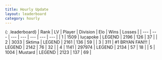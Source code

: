 ```yaml
---
title: Hourly Update
layout: leaderboard
category: hourly
---
```


{: .leaderboard}
| Rank | LV | Player | Division | Elo | Wins | Losses |
| --- | --- | --- | --- | --- | --- | --- |
| <span data-change="0">1</span> | 1509 | <span title="ID: 41925">lucapoke</span> | LEGEND | <span data-change="0">2196</span> | <span data-change="0">126</span> | <span data-change="0">37</span> |
| <span data-change="0">2</span> | 3033 | <span title="ID: 353063">Sktima</span> | LEGEND | <span data-change="3">2161</span> | <span data-change="5">136</span> | <span data-change="2">59</span> |
| <span data-change="0">3</span> | 311 | <span title="ID: 756342">#1 BRYAN FAN!!!</span> | LEGEND | <span data-change="0">2142</span> | <span data-change="0">76</span> | <span data-change="0">32</span> |
| <span data-change="0">4</span> | 1141 | <span title="ID: 544038">297974</span> | LEGEND | <span data-change="0">2134</span> | <span data-change="0">57</span> | <span data-change="0">18</span> |
| <span data-change="0">5</span> | 1004 | <span title="ID: 611082">Mustard</span> | LEGEND | <span data-change="-9">2123</span> | <span data-change="0">137</span> | <span data-change="1">69</span> |